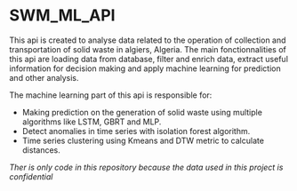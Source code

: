 # SWM_ML_API

This api is created to analyse data related to the operation of collection and transportation of solid waste in algiers, Algeria. The main fonctionnalities of this api are loading data from database, filter and enrich data, extract useful information for decision making and apply machine learning for prediction and other analysis.

The machine learning part of this api is responsible for:
- Making prediction on the generation of solid waste using multiple algorithms like LSTM, GBRT and MLP.
- Detect anomalies in time series with isolation forest algorithm. 
- Time series clustering using Kmeans and DTW metric to calculate distances.

*Ther is only code in this repository because the data used in this project is confidential*


